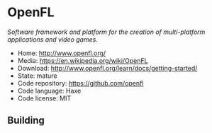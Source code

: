 # OpenFL

_Software framework and platform for the creation of multi-platform applications and video games._

- Home: http://www.openfl.org/
- Media: https://en.wikipedia.org/wiki/OpenFL
- Download: http://www.openfl.org/learn/docs/getting-started/
- State: mature
- Code repository: https://github.com/openfl
- Code language: Haxe
- Code license: MIT

## Building

